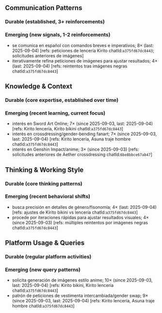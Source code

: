 ## Communication Patterns
### Durable (established, 3+ reinforcements)

### Emerging (new signals, 1-2 reinforcements)
- se comunica en español con comandos breves e imperativos; 8× (last: 2025-09-04) [refs: peticiones de lencería Kirito chatId:`a375fd67dc8443`; solicitudes anteriores de imágenes]
- iterativamente refina peticiones de imágenes para ajustar resultados; 4× (last: 2025-09-04) [refs: reintentos tras imágenes negras chatId:`a375fd67dc8443`]

## Knowledge & Context
### Durable (core expertise, established over time)

### Emerging (recent learning, current focus)
- interés en Sword Art Online; 7× (since 2025-09-03, last: 2025-09-04) [refs: Kirito lencería, Kirito bikini chatId:`a375fd67dc8443`]
- interés en crossdressing/gender-bending fanart; 7× (since 2025-09-03, last: 2025-09-04) [refs: Kirito lencería, Asuna traje hombre chatId:`a375fd67dc8443`]
- interés en Genshin Impact/anime; 3× (since 2025-09-03) [refs: solicitudes anteriores de Aether crossdressing chatId:`6be8bbce67ab47`]

## Thinking & Working Style
### Durable (core thinking patterns)

### Emerging (recent behavioral shifts)
- busca precisión en detalles de género/fisonomía; 4× (last: 2025-09-04) [refs: ajustes de Kirito bikini vs lencería chatId:`a375fd67dc8443`]
- procede por iteraciones rápidas para ajustar resultados visuales; 4× (since 2025-09-03) [refs: múltiples reintentos por imágenes negras chatId:`a375fd67dc8443`]

## Platform Usage & Queries
### Durable (regular platform activities)

### Emerging (new query patterns)
- solicita generación de imágenes estilo anime; 10× (since 2025-09-03, last: 2025-09-04) [refs: Kirito bikini, Kirito lencería chatId:`a375fd67dc8443`]
- patrón de peticiones de vestimenta intercambiada/gender swap; 9× (since 2025-09-03, last: 2025-09-04) [refs: Kirito lencería, Asuna traje hombre chatId:`a375fd67dc8443`]